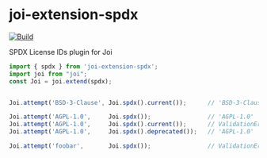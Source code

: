 # joi-extension-spdx

[![Build](https://github.com/chris48s/joi-extension-spdx/actions/workflows/build.yml/badge.svg?branch=main)](https://github.com/chris48s/joi-extension-spdx/actions/workflows/build.yml)

SPDX License IDs plugin for Joi

```js
import { spdx } from 'joi-extension-spdx';
import joi from "joi";
const Joi = joi.extend(spdx);


Joi.attempt('BSD-3-Clause', Joi.spdx().current());      // 'BSD-3-Clause'

Joi.attempt('AGPL-1.0',     Joi.spdx());                // 'AGPL-1.0'
Joi.attempt('AGPL-1.0',     Joi.spdx().current());      // ValidationError
Joi.attempt('AGPL-1.0',     Joi.spdx().deprecated());   // 'AGPL-1.0'

Joi.attempt('foobar',       Joi.spdx());                // ValidationError
```
